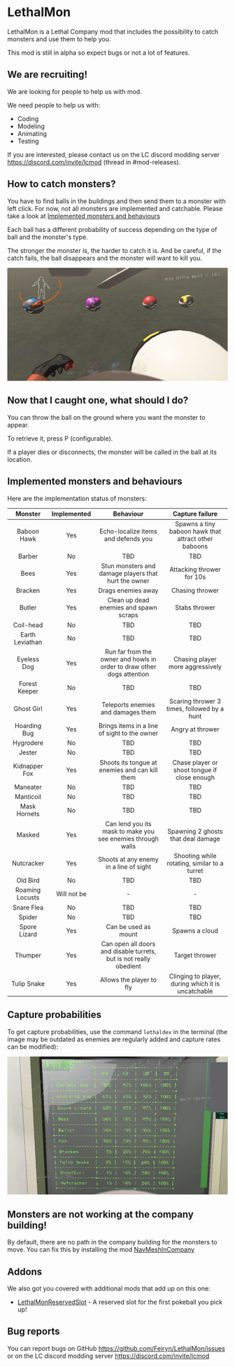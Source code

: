 # LethalMon

LethalMon is a Lethal Company mod that includes the possibility to catch monsters and use them to help you.

This mod is still in alpha so expect bugs or not a lot of features.

## We are recruiting!

We are looking for people to help us with mod.

We need people to help us with:
- Coding
- Modeling
- Animating
- Testing

If you are interested, please contact us on the LC discord modding server https://discord.com/invite/lcmod (thread in #mod-releases).

## How to catch monsters?

You have to find balls in the buildings and then send them to a monster with left click. For now, not all monsters are implemented and catchable. Please take a look at [Implemented monsters and behaviours](#implemented-monsters-and-behaviours)

Each ball has a different probability of success depending on the type of ball and the monster's type.

The stronger the monster is, the harder to catch it is. And be careful, if the catch fails, the ball disappears and the monster will want to kill you.

![balls.png](https://raw.githubusercontent.com/Feiryn/LethalMon/master/Images/balls.png)


## Now that I caught one, what should I do?

You can throw the ball on the ground where you want the monster to appear.

To retrieve it, press P (configurable).

If a player dies or disconnects, the monster will be called in the ball at its location.


## Implemented monsters and behaviours

Here are the implementation status of monsters:

|     Monster     | Implemented |                               Behaviour                                |                   Capture failure                    |
|:---------------:|:-----------:|:----------------------------------------------------------------------:|:----------------------------------------------------:|
|   Baboon Hawk   |     Yes     |                  Echo-localize items and defends you                   | Spawns a tiny baboon hawk that attract other baboons |
|     Barber      |     No      |                                  TBD                                   |                         TBD                          |
|      Bees       |     Yes     |          Stun monsters and damage players that hurt the owner          |              Attacking thrower for 10s               |
|     Bracken     |     Yes     |                           Drags enemies away                           |                   Chasing thrower                    |
|     Butler      |     Yes     |                 Clean up dead enemies and spawn scraps                 |                    Stabs thrower                     |
|    Coil-head    |     No      |                                  TBD                                   |                         TBD                          |
| Earth Leviathan |     No      |                                  TBD                                   |                         TBD                          |
|   Eyeless Dog   |     Yes     | Run far from the owner and howls in order to draw other dogs attention |           Chasing player more aggressively           |
|  Forest Keeper  |     No      |                                  TBD                                   |                         TBD                          |
|   Ghost Girl    |     Yes     |                   Teleports enemies and damages them                   |     Scaring thrower 3 times, followed by a hunt      |
|  Hoarding Bug   |     Yes     |              Brings items in a line of sight to the owner              |                   Angry at thrower                   |
|    Hygrodere    |     No      |                                  TBD                                   |                         TBD                          |
|     Jester      |     No      |                                  TBD                                   |                         TBD                          |
|  Kidnapper Fox  |     Yes     |             Shoots its tongue at enemies and can kill them             |     Chase player or shoot tongue if close enough     |
|    Maneater     |     No      |                                  TBD                                   |                         TBD                          |
|    Manticoil    |     No      |                                  TBD                                   |                         TBD                          |
|  Mask Hornets   |     No      |                                  TBD                                   |                         TBD                          |
|     Masked      |     Yes     |      Can lend you its mask to make you see enemies through walls       |          Spawning 2 ghosts that deal damage          |
|   Nutcracker    |     Yes     |                 Shoots at any enemy in a line of sight                 |     Shooting while rotating, similar to a turret     |
|    Old Bird     |     No      |                                  TBD                                   |                         TBD                          |
| Roaming Locusts | Will not be |                                   -                                    |                          -                           |
|   Snare Flea    |     No      |                                  TBD                                   |                         TBD                          |
|     Spider      |     No      |                                  TBD                                   |                         TBD                          |
|  Spore Lizard   |     Yes     |                          Can be used as mount                          |                    Spawns a cloud                    |
|     Thumper     |     Yes     |   Can open all doors and disable turrets, but is not really obedient   |                    Target thrower                    |
|   Tulip Snake   |     Yes     |                        Allows the player to fly                        |  Clinging to player, during which it is uncatchable  |


## Capture probabilities

To get capture probabilities, use the command `lethaldex` in the terminal (the image may be outdated as enemies are regularly added and capture rates can be modified):

![lethaldex.png](https://raw.githubusercontent.com/Feiryn/LethalMon/master/Images/lethaldex.png)

## Monsters are not working at the company building!

By default, there are no path in the company building for the monsters to move.
You can fix this by installing the mod [NavMeshInCompany](https://thunderstore.io/c/lethal-company/p/Kittenji/NavMeshInCompany/)

## Addons

We also got you covered with additional mods that add up on this one:
- [LethalMonReservedSlot](https://thunderstore.io/c/lethal-company/p/Niro/LethalMonReservedSlot/) - A reserved slot for the first pokeball you pick up!

## Bug reports

You can report bugs on GitHub https://github.com/Feiryn/LethalMon/issues or on the LC discord modding server https://discord.com/invite/lcmod
